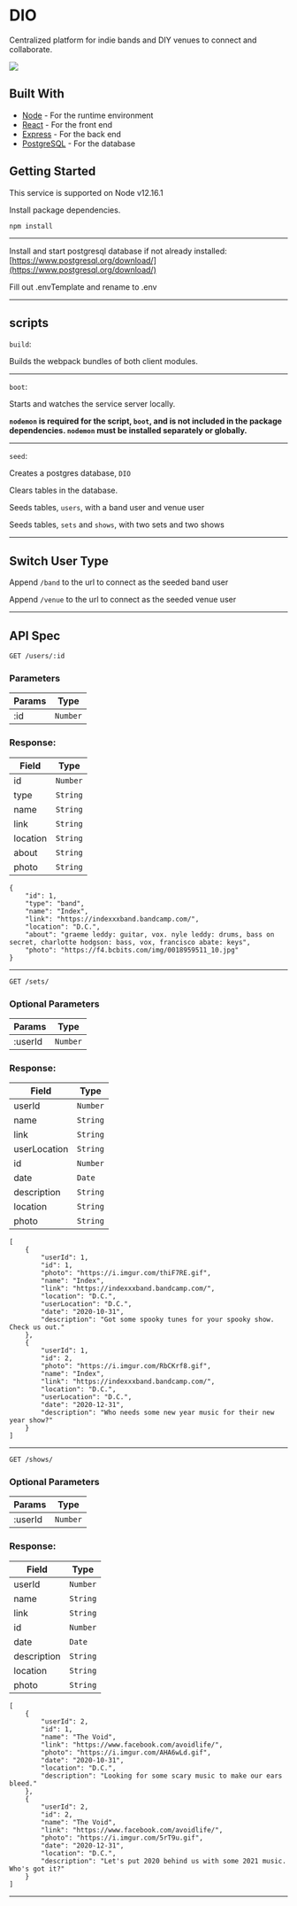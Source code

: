 # DIO
Centralized platform for indie bands and DIY venues to connect and collaborate.

![](https://i.imgur.com/oFGpC0n.png)

## Built With
* [Node](https://nodejs.org/en/docs/) - For the runtime environment
* [React](https://reactjs.org/docs/getting-started.html) - For the front end
* [Express](https://expressjs.com/en/guide/routing.html) - For the back end
* [PostgreSQL](https://www.postgresql.org/docs/) - For the database

## Getting Started

This service is supported on Node v12.16.1

Install package dependencies.

`npm install`

------

Install and start postgresql database if not already installed:
[https://www.postgresql.org/download/](https://www.postgresql.org/download/)

Fill out .envTemplate and rename to .env

---
## scripts

`build`:

Builds the webpack bundles of both client modules.

---

`boot`:

Starts and watches the service server locally.

__`nodemon` is required for the script, `boot`, and is not included in the package dependencies. `nodemon` must be installed separately or globally.__ 

---

`seed`:

Creates a postgres database, `DIO`

Clears tables in the database.

Seeds tables, `users`,
with a band user and venue user

Seeds tables, `sets` and `shows`,
with two sets and two shows

---

## Switch User Type
Append `/band` to the url to connect as the seeded band user

Append `/venue` to the url to connect as the seeded venue user

---


## API Spec

`GET /users/:id`

### Parameters

| Params | Type |
| --- | --- |
| :id | `Number` |

### Response:

| Field | Type |
| ----- | ---- |
| id| `Number`|
|type| `String`|
| name| `String`|
|link| `String`|
| location| `String`|
|about| `String`|
|photo| `String`|


```
{
    "id": 1,
    "type": "band",
    "name": "Index",
    "link": "https://indexxxband.bandcamp.com/",
    "location": "D.C.",
    "about": "graeme leddy: guitar, vox. nyle leddy: drums, bass on secret, charlotte hodgson: bass, vox, francisco abate: keys",
    "photo": "https://f4.bcbits.com/img/0018959511_10.jpg"
}
```
---

`GET /sets/`

### Optional Parameters

| Params | Type |
| --- | --- |
| :userId | `Number` |

### Response:

| Field | Type |
| ----- | ---- |
| userId | `Number`|
| name | `String`|
| link | `String`|
| userLocation | `String`|
| id | `Number`|
| date | `Date`|
| description | `String`|
| location | `String`|
| photo | `String`|


```
[
    {
        "userId": 1,
        "id": 1,
        "photo": "https://i.imgur.com/thiF7RE.gif",
        "name": "Index",
        "link": "https://indexxxband.bandcamp.com/",
        "location": "D.C.",
        "userLocation": "D.C.",
        "date": "2020-10-31",
        "description": "Got some spooky tunes for your spooky show. Check us out."
    },
    {
        "userId": 1,
        "id": 2,
        "photo": "https://i.imgur.com/RbCKrf8.gif",
        "name": "Index",
        "link": "https://indexxxband.bandcamp.com/",
        "location": "D.C.",
        "userLocation": "D.C.",
        "date": "2020-12-31",
        "description": "Who needs some new year music for their new year show?"
    }
]
```
---

`GET /shows/`

### Optional Parameters

| Params | Type |
| --- | --- |
| :userId | `Number` |

### Response:

| Field | Type |
| ----- | ---- |
| userId | `Number`|
| name | `String`|
| link | `String`|
| id | `Number`|
| date | `Date`|
| description | `String`|
| location | `String`|
| photo | `String`|


```
[
    {
        "userId": 2,
        "id": 1,
        "name": "The Void",
        "link": "https://www.facebook.com/avoidlife/",
        "photo": "https://i.imgur.com/AHA6wLd.gif",
        "date": "2020-10-31",
        "location": "D.C.",
        "description": "Looking for some scary music to make our ears bleed."
    },
    {
        "userId": 2,
        "id": 2,
        "name": "The Void",
        "link": "https://www.facebook.com/avoidlife/",
        "photo": "https://i.imgur.com/5rT9u.gif",
        "date": "2020-12-31",
        "location": "D.C.",
        "description": "Let's put 2020 behind us with some 2021 music. Who's got it?"
    }
]
```
---


